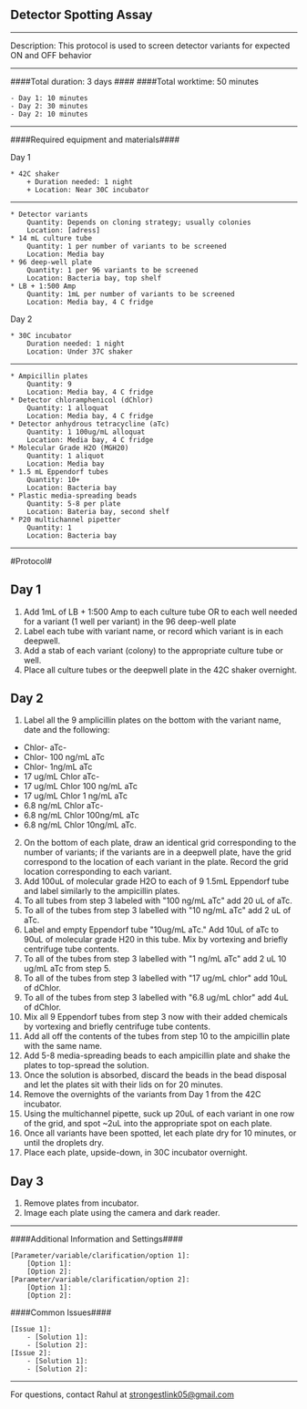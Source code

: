 Detector Spotting Assay
--------------
- - - - - - - - - - - - - - - - - - - - - - - - - - - - - - - - - - - - - - - - - - - -
Description: This protocol is used to screen detector variants for expected ON and OFF behavior

- - - - - - - - - - - - - - - - - - - - - - - - - - - - - - - - - - - - - - - - - - - -
####Total duration: 3 days ####
####Total worktime: 50 minutes

    - Day 1: 10 minutes
    - Day 2: 30 minutes
    - Day 2: 10 minutes
    
- - - - - - - - - - - - - - - - - - - - - - - - - - - - - - - - - - - - - - - - - - - -

####Required equipment and materials####

Day 1

    * 42C shaker
        + Duration needed: 1 night
        + Location: Near 30C incubator
  
------

    * Detector variants
        Quantity: Depends on cloning strategy; usually colonies
        Location: [adress]
    * 14 mL culture tube
        Quantity: 1 per number of variants to be screened
        Location: Media bay
    * 96 deep-well plate
        Quantity: 1 per 96 variants to be screened
        Location: Bacteria bay, top shelf
    * LB + 1:500 Amp
        Quantity: 1mL per number of variants to be screened
        Location: Media bay, 4 C fridge
  
Day 2

    * 30C incubator
        Duration needed: 1 night
        Location: Under 37C shaker
        
---------

        
    * Ampicillin plates
        Quantity: 9
        Location: Media bay, 4 C fridge
    * Detector chloramphenicol (dChlor)
        Quantity: 1 alloquat
        Location: Media bay, 4 C fridge
    * Detector anhydrous tetracycline (aTc)
        Quantity: 1 100ug/mL alloquat
        Location: Media bay, 4 C fridge
    * Molecular Grade H2O (MGH20)
        Quantity: 1 aliquot
        Location: Media bay
    * 1.5 mL Eppendorf tubes
        Quantity: 10+
        Location: Bacteria bay
    * Plastic media-spreading beads
        Quantity: 5-8 per plate
        Location: Bateria bay, second shelf
    * P20 multichannel pipetter
        Quantity: 1
        Location: Bacteria bay
- - - - - - - - - - - - - - - - - - - - - - - - - - - - - - - - - - - - - - - - - - - - 

#Protocol#

Day 1
------
1. Add 1mL of LB + 1:500 Amp to each culture tube OR to each well needed for a variant (1 well per variant) in the 96 deep-well plate
2. Label each tube with variant name, or record which variant is in each deepwell.
3. Add a stab of each variant (colony) to the appropriate culture tube or well.
4. Place all culture tubes or the deepwell plate in the 42C shaker overnight.

Day 2
------
1. Label all the 9 amplicillin plates on the bottom with the variant name, date and the following: 

* Chlor- aTc- 
* Chlor- 100 ng/mL aTc
* Chlor- 1ng/mL aTc 
* 17 ug/mL Chlor aTc- 
* 17 ug/mL Chlor 100 ng/mL aTc
* 17 ug/mL Chlor 1 ng/mL aTc
* 6.8 ng/mL Chlor aTc-
* 6.8 ng/mL Chlor 100ng/mL aTc
* 6.8 ng/mL Chlor 10ng/mL aTc.

2. On the bottom of each plate, draw an identical grid corresponding to the number of variants; if the variants are in a deepwell plate, have the grid correspond to the location of each variant in the plate. Record the grid location corresponding to each variant.
3. Add 100uL of molecular grade H2O to each of 9 1.5mL Eppendorf tube and label similarly to the ampicillin plates.
4. To all tubes from step 3 labeled with "100 ng/mL aTc" add 20 uL of aTc.
5. To all of the tubes from step 3 labelled with "10 ng/mL aTc" add 2 uL of aTc.
6. Label and empty Eppendorf tube "10ug/mL aTc." Add 10uL of aTc to 90uL of molecular grade H20 in this tube. Mix by vortexing and briefly centrifuge tube contents.
7. To all of the tubes from step 3 labelled with "1 ng/mL aTc" add 2 uL 10 ug/mL aTc from step 5.
8. To all of the tubes from step 3 labelled with "17 ug/mL chlor" add 10uL of dChlor.
9. To all of the tubes from step 3 labelled with "6.8 ug/mL chlor" add 4uL of dChlor.
10. Mix all 9 Eppendorf tubes from step 3 now with their added chemicals by vortexing and briefly centrifuge tube contents.
11. Add all off the contents of the tubes from step 10 to the ampicillin plate with the same name.
12. Add 5-8 media-spreading beads to each ampicillin plate and shake the plates to top-spread the solution.
13. Once the solution is absorbed, discard the beads in the bead disposal and let the plates sit with their lids on for 20 minutes.
14. Remove the overnights of the variants from Day 1 from the 42C incubator. 
15. Using the multichannel pipette, suck up 20uL of each variant in one row of the grid, and spot ~2uL into the appropriate spot on each plate.
16. Once all variants have been spotted, let each plate dry for 10 minutes, or until the droplets dry.
17. Place each plate, upside-down, in 30C incubator overnight.

Day 3
------
1. Remove plates from incubator.
2. Image each plate using the camera and dark reader.

- - - - - - - - - - - - - - - - - - - - - - - - - - - - - - - - - - - - - - - - - - - - 
    
    
####Additional Information and Settings####

    [Parameter/variable/clarification/option 1]:
        [Option 1]:
        [Option 2]:
    [Parameter/variable/clarification/option 2]:
        [Option 1]:
        [Option 2]:


####Common Issues####

    [Issue 1]:
        - [Solution 1]:
        - [Solution 2]:
    [Issue 2]:
        - [Solution 1]:
        - [Solution 2]:
- - - - - - - - - - - - - - - - - - - - - - - - - - - - - - - - - - - - - - - - - - - - 
       
For questions, contact Rahul at strongestlink05@gmail.com    
